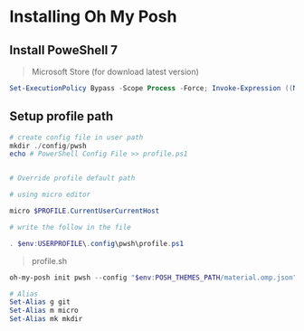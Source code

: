 # Installing Oh My Posh


## Install PoweShell 7

> Microsoft Store (for download latest version)


```powershell
Set-ExecutionPolicy Bypass -Scope Process -Force; Invoke-Expression ((New-Object System.Net.WebClient).DownloadString('https://ohmyposh.dev/install.ps1'))
```


## Setup profile path

```powershell
# create config file in user path
mkdir ./config/pwsh
echo # PowerShell Config File >> profile.ps1


# Override profile default path

# using micro editor

micro $PROFILE.CurrentUserCurrentHost

# write the follow in the file

. $env:USERPROFILE\.config\pwsh\profile.ps1
```


> profile.sh

```powershell
oh-my-posh init pwsh --config "$env:POSH_THEMES_PATH/material.omp.json" | Invoke-Expression

# Alias
Set-Alias g git
Set-Alias m micro
Set-Alias mk mkdir
```




